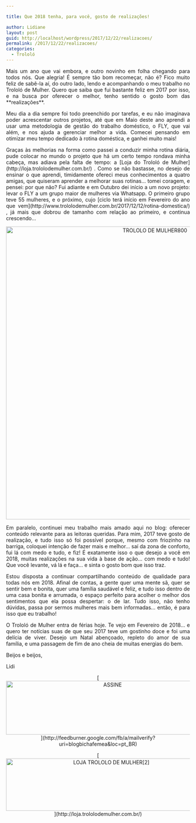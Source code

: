```yaml
---

title: Que 2018 tenha, para você, gosto de realizações!

author: Lidiane
layout: post
guid: http://localhost/wordpress/2017/12/22/realizacoes/
permalink: /2017/12/22/realizacoes/
categories:
  - Trololó
---
```

<p align="justify">
  Mais um ano que vai embora, e outro novinho em folha chegando para todos nós. Que alegria! É sempre tão bom recomeçar, não é? Fico muito feliz de sabê-la aí, do outro lado, lendo e acompanhando o meu trabalho no Trololó de Mulher. Quero que saiba que fui bastante feliz em 2017 por isso, e na busca por oferecer o melhor, tenho sentido o gosto bom das **realizações**.
</p>

<p align="justify">
  Meu dia a dia sempre foi todo preenchido por tarefas, e eu não imaginava poder acrescentar outros projetos, até que em Maio deste ano aprendi a usar uma metodologia de gestão do trabalho doméstico, o FLY, que vai além, e nos ajuda a gerenciar melhor a vida. Comecei pensando em otimizar meu tempo dedicado à rotina doméstica, e ganhei muito mais!
</p>

<p align="justify">
  Graças às melhorias na forma como passei a conduzir minha rotina diária, pude colocar no mundo o projeto que há um certo tempo rondava minha cabeça, mas adiava pela falta de tempo: a [Loja do Trololó de Mulher](http://loja.trololodemulher.com.br/) . Como se não bastasse, no desejo de ensinar o que aprendi, timidamente ofereci meus conhecimentos a quatro amigas, que quiseram aprender a melhorar suas rotinas… tomei coragem, e pensei: por que não? Fui adiante e em Outubro dei início a um novo projeto: levar o FLY a um grupo maior de mulheres via Whatsapp. O primeiro grupo teve 55 mulheres, e o próximo, cujo [ciclo terá início em Fevereiro do ano que vem](http://www.trololodemulher.com.br/2017/12/12/rotina-domestica/) , já mais que dobrou de tamanho com relação ao primeiro, e continua crescendo…
</p>

<p align="center">
  <img class="alignnone size-full wp-image-14533" src="http://www.trololodemulher.com.br/blog/wp-content/uploads/2017/12/TROLOLO-DE-MULHER800.jpg" alt="TROLOLO DE MULHER800" width="800" height="800" />
</p>

<p align="justify">
  Em paralelo, continuei meu trabalho mais amado aqui no blog: oferecer conteúdo relevante para as leitoras queridas. Para mim, 2017 teve gosto de realização, e tudo isso só foi possível porque, mesmo com friozinho na barriga, coloquei intenção de fazer mais e melhor… saí da zona de conforto, fui lá com medo e tudo, e fiz! É exatamente isso o que desejo a você em 2018, muitas realizações na sua vida à base de ação… com medo e tudo! Que você levante, vá lá e faça… e sinta o gosto bom que isso traz.
</p>

<p align="justify">
  Estou disposta a continuar compartilhando conteúdo de qualidade para todas nós em 2018. Afinal de contas, a gente quer uma mente sã, quer se sentir bem e bonita, quer uma família saudável e feliz, e tudo isso dentro de uma casa bonita e arrumada, o espaço perfeito para acolher o melhor dos sentimentos que ela possa despertar: o de lar. Tudo isso, não tenho dúvidas, passa por sermos mulheres mais bem informadas… então, é para isso que eu trabalho!
</p>

<p align="justify">
  O Trololó de Mulher entra de férias hoje. Te vejo em Fevereiro de 2018… e quero ter notícias suas de que seu 2017 teve um gostinho doce e foi uma delícia de viver. Desejo um Natal abençoado, repleto do amor de sua família, e uma passagem de fim de ano cheia de muitas energias do bem.
</p>

<p align="justify">
  Beijos e beijos,
</p>

<p align="justify">
  Lidi
</p>

<p align="center">
  [<img class="alignnone size-full wp-image-14011" src="http://www.trololodemulher.com.br/blog/wp-content/uploads/2017/08/ASSINE.jpg" alt="ASSINE" width="568" height="147" />](http://feedburner.google.com/fb/a/mailverify?uri=blogbichafemea&loc=pt_BR) 
</p>

<p align="center">
  [<img class="alignnone wp-image-14333 size-full" src="http://www.trololodemulher.com.br/blog/wp-content/uploads/2017/10/LOJA-TROLOLO-DE-MULHER2.png" alt="LOJA TROLOLO DE MULHER[2]" width="561" height="143" />](http://loja.trololodemulher.com.br/) 
</p>